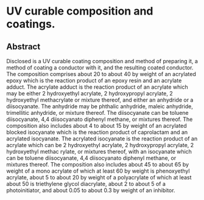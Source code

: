 # UV curable composition and coatings.

## Abstract
Disclosed is a UV curable coating composition and method of preparing it, a method of coating a conductor with it, and the resulting coated conductor. The composition comprises about 20 to about 40 by weight of an acrylated epoxy which is the reaction product of an epoxy resin and an acrylate adduct. The acrylate adduct is the reaction product of an acrylate which may be either 2 hydroxyethyl acrylate, 2 hydroxypropyl acrylate, 2 hydroxyethyl methacrylate or mixture thereof, and either an anhydride or a diisocyanate. The anhydride may be phthalic anhydride, maleic anhydride, trimellitic anhydride, or mixture thereof. The diisocyanate can be toluene diisocyanate, 4,4 diisocyanato diphenyl methane, or mixtures thereof. The composition also includes about 4 to about 15 by weight of an acrylated blocked isocyanate which is the reaction product of caprolactam and an acrylated isocyanate. The acrylated isocyanate is the reaction product of an acrylate which can be 2 hydroxyethyl acrylate, 2 hydroxypropyl acrylate, 2 hydroxyethyl methac rylate, or mixtures thereof, with an isocyanate which can be toluene diisocyanate, 4,4 diisocyanato diphenyl methane, or mixtures thereof. The composition also includes about 45 to about 65 by weight of a mono acrylate of which at least 60 by weight is phenoxyethyl acrylate, about 5 to about 20 by weight of a polyacrylate of which at least about 50 is triethylene glycol diacrylate, about 2 to about 5 of a photoinitiator, and about 0.05 to about 0.3 by weight of an inhibitor.